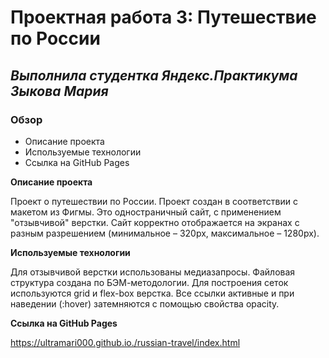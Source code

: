 # Проектная работа 3: Путешествие по России
## *Выполнила студентка Яндекс.Практикума Зыкова Мария*

### Обзор
* Описание проекта
* Используемые технологии
* Ссылка на GitHub Pages

**Описание проекта**

Проект о путешествии по России.
Проект создан в соответствии с макетом из Фигмы. Это одностраничный сайт, с применением "отзывчивой" верстки. Сайт корректно отображается на экранах с разным разрешением (минимальное – 320px, максимальное – 1280px).

**Используемые технологии**

Для отзывчивой верстки использованы медиазапросы. Файловая структура создана по БЭМ-методологии. Для построения сеток используются grid и flex-box верстка. Все ссылки активные и при наведении (:hover) затемняются с помощью свойства opacity. 

**Ссылка на GitHub Pages**

https://ultramari000.github.io./russian-travel/index.html